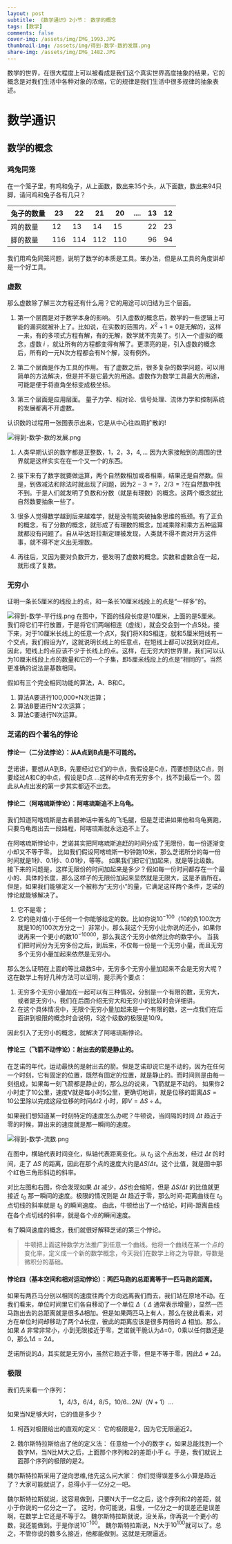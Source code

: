 ```yaml
---
layout: post
subtitle: 《数学通识》2小节： 数学的概念
tags: [数学]
comments: false
cover-img: /assets/img/IMG_1993.JPG
thumbnail-img: /assets/img/得到-数学-数的发展.png
share-img: /assets/img/IMG_1482.JPG
---
```


数学的世界，在很大程度上可以被看成是我们这个真实世界高度抽象的结果，它的概念是对我们生活中各种对象的浓缩，它的规律是我们生活中很多规律的抽象表述。

# 数学通识
## 数学的概念

### 鸡兔同笼
在一个笼子里，有鸡和兔子，从上面数，数出来35个头，从下面数，数出来94只脚，请问鸡和兔子各有几只？

| 兔子的数量 | 23  | 22  | 21  | 20  | .... | 13 | 12 |
|-------|-----|-----|-----|-----|------|----|----|
| 鸡的数量  | 12  | 13  | 14  | 15  |      | 22 | 23 |
| 脚的数量  | 116 | 114 | 112 | 110 |      | 96 | 94 |

我们用鸡兔同笼问题，说明了数学的本质是工具。笨办法，但是从工具的角度讲却是一个好工具。

###  虚数
那么虚数除了解三次方程还有什么用？它的用途可以归结为三个层面。

1. 第一个层面是对于数学本身的影响。
引入虚数的概念后，数学的一些逻辑上可能的漏洞就被补上了。比如说，在实数的范围内，$X^2+1=0$是无解的，这样一来，有的多项式方程有解，有的无解，数学就不完美了。引入一个虚拟的概念，虚数 $i$ ，就让所有的方程都变得有解了。更漂亮的是，引入虚数的概念后，所有的一元N次方程都会有N个解，没有例外。

2. 第二个层面是作为工具的作用。
有了虚数之后，很多复杂的数学问题，可以用简单的方法解决，但是并不是它最大的用途。虚数作为数学工具最大的用途，可能是便于将直角坐标变成极坐标。

3. 第三个层面是应用层面。
量子力学、相对论、信号处理、流体力学和控制系统的发展都离不开虚数。

认识数的过程用一张图表示出来，它是从中心往四周扩散的!

![得到-数学-数的发展.png](/assets/img/得到-数学-数的发展.png)

1. 人类早期认识的数字都是正整数，$1，2，3，4, \ldots$ 因为大家接触到的周围的世界就是这样实实在在一个又一个的东西。

2. 接下来有了数字就要做运算，两个自然数相加或者相乘，结果还是自然数。但是，到做减法和除法时就出现了问题，因为$2-3=?，2/3=?$在自然数中找不到。于是人们就发明了负数和分数（就是有理数）的概念。这两个概念就比自然数要抽象一些了。

3. 很多人觉得数学越到后来越难学，就是没有能突破抽象思维的瓶颈。有了正负的概念，有了分数的概念，就形成了有理数的概念，加减乘除和乘方五种运算就都没有问题了。自从毕达哥拉斯定理被发现，人类就不得不面对开方这件事，就不得不定义出无理数。

4. 再往后，又因为要对负数开方，便发明了虚数的概念。实数和虚数合在一起，就形成了复数。

### 无穷小
证明一条长5厘米的线段上的点，和一条长10厘米线段上的点是“一样多”的。

![得到-数学-平行线.png](/assets/img/得到-数学-平行线.png)
在图中，下面的线段长度是10厘米，上面的是5厘米。我们将它们平行放置，于是将它们两端相连（虚线），就会交会到一个点S处。接下来，对于10厘米长线上的任意一个点X，我们将X和S相连，就和5厘米短线有一个交点，我们假设为Y，这就说明长线上的任意点，在短线上都可以找到对应点。
因此，短线上的点应该不少于长线上的点。这样，在无穷大的世界里，我们可以认为10厘米线段上点的数量和它的一个子集，即5厘米线段上的点是“相同的”。当然更准确的说法是基数相同。

假如有三个完全相同功能的算法，A、B和C。

1. 算法A要进行100,000*N次运算； 
2. 算法B要进行N^2次运算； 
3. 算法C要进行N次运算。

### 芝诺的四个著名的悖论

#### 悖论一（二分法悖论）：从A点到B点是不可能的。
芝诺讲，要想从A到B，先要经过它们的中点，我假设是C点，而要想到达C点，则要经过A和C的中点，假设是D点 $\dots$这样的中点有无穷多个，找不到最后一个。因此从A点出发的第一步其实都迈不出去。

#### 悖论二（阿喀琉斯悖论）：阿喀琉斯追不上乌龟。
我们知道阿喀琉斯是古希腊神话中著名的飞毛腿，但是芝诺讲如果他和乌龟赛跑，只要乌龟跑出去一段路程，阿喀琉斯就永远追不上了。

在阿喀琉斯悖论中，芝诺其实把阿喀琉斯追赶的时间分成了无限份，每一份逐渐变小却又不等于零。
比如我们假设阿喀琉斯一秒钟跑10米，那么芝诺所分的每一份时间就是1秒、0.1秒、0.01秒，等等。
如果我们把它们加起来，就是等比级数。
接下来的问题是，这样无限份的时间加起来是多少？假如每一份时间都存在一个最小的、具体的长度，那么这样子的无限份加起来显然就是无限大，这是矛盾所在。
但是，如果我们能够定义一个被称为“无穷小”的量，它满足这样两个条件，芝诺的悖论就能够解决了。
1. 它不是零；
2. 它的绝对值小于任何一个你能够给定的数。比如你说$10^{-100}$（10的负100次方就是10的100次方分之一）非常小，那么我这个无穷小比你说的还小，如果你说再来一个更小的数$10^{-10000}$，那么我这个无穷小依然比你的数字小。
当我们把时间分为无穷多份之后，到后来，不仅每一份是一个无穷小量，而且无穷多个无穷小量加起来依然是无穷小。

那么怎么证明在上面的等比级数S中，无穷多个无穷小量加起来不会是无穷大呢？这在数学上有好几种方法可以证明，提示两个要点：
1. 无穷多个无穷小量加在一起可以有三种情况，分别是一个有限的数，无穷大，或者是无穷小，我们在后面介绍无穷大和无穷小的比较时会详细讲。
2. 在这个具体情况中，无限个无穷小量加起来是一个有限的数，这一点我们在后面讲到极限的概念时会说明，S这个级数的极限是10/9。

因此引入了无穷小的概念，就解决了阿喀琉斯悖论。

#### 悖论三（飞箭不动悖论）：射出去的箭是静止的。

在芝诺的年代，运动最快的是射出去的箭。但是芝诺却说它是不动的，因为在任何一个时刻，它有固定的位置，既然有固定的位置，就是静止的。而时间则是由每一刻组成，如果每一刻飞箭都是静止的，那么总的说来，飞箭就是不动的。
如果你2小时走了10公里，速度V就是每小时5公里，更确切地讲，就是位移的距离$\Delta S =10$公里除以完成这段位移的时间$\Delta t2$ 小时，即$V=\Delta S \div \Delta$。

如果我们想知道某一时刻特定的速度怎么办呢？牛顿说，当间隔的时间 $\Delta t$ 趋近于零的时候，算出来的速度就是那一瞬间的速度。

![得到-数学-流数.png](/assets/img/得到-数学-流数.png)

在图中，横轴代表时间变化，纵轴代表距离变化。从 $t_0$ 这个点出发，经过  $\Delta t$ 的时间，走了 $\Delta S$ 的距离，因此在那个点的速度大约是$\Delta S / \Delta t$。这个比值，就是图中那个红色三角形斜边的斜率。

对比左图和右图，你会发现如果 $\Delta t$ 减少，$\Delta S$也会缩短，但是 $\Delta S / \Delta t$ 的比值就更接近 $t_0$ 那一瞬间的速度。极限的情况则是 $\Delta t$  趋近于零，那么时间-距离曲线在 $t_0$ 点切线的斜率就是  $t_0$ 的瞬间速度。
由此，牛顿给出了一个结论，时间-距离曲线在各个点切线的斜率，就是各个点的瞬间速度。

有了瞬间速度的概念，我们就很好解释芝诺的第三个悖论。

> 牛顿把上面这种数学方法推广到任意一个曲线。他将一个曲线在某一个点的变化率，定义成一个新的数学概念，今天我们在数学上称之为导数，导数是微积分的基础。

#### 悖论四（基本空间和相对运动悖论）：两匹马跑的总距离等于一匹马跑的距离。

如果有两匹马分别以相同的速度往两个方向远离我们而去，我们站在原地不动。在我们看来，单位时间里它们各自移动了一个单位 $\Delta$（  $\Delta$ 通常表示增量），显然一匹马跑出去的总距离就是很多$\Delta$相加。但是如果两匹马上有人，那么在彼此看来，对方在单位时间却移动了两个$\Delta$长度，彼此的距离应该是很多两倍的 $\Delta$ 相加。那么，如果 $\Delta$ 非常非常小，小到无限接近于零，芝诺就干脆认为$\Delta$=0，0乘以任何数还是0，那么$1\Delta = 2\Delta$。

芝诺所说的$\Delta$，其实就是无穷小，虽然它趋近于零，但是不等于零，因此$\Delta \neq 2\Delta$。


### 极限
我们先来看一个序列：
$$
1，4/3，6/4，8/5，10/6 \dots 2N/（N+1）\dots
$$
如果当N足够大时，它的值是多少？

1. 柯西对极限给出的直观的定义：
它的极限是2，因为它无限逼近2。

2. 魏尔斯特拉斯给出了他的定义法：
任意给一个小的数字 $\epsilon$，如果总能找到一个数字M，当N比M大之后，上面那个序列和2的差距小于 $\epsilon$。于是，我们就说上面那个序列的极限的是2。 

魏尔斯特拉斯采用了逆向思维,他先这么问大家： 你们觉得误差多么小算是趋近了？大家可能就说了，总得小于一亿分之一吧。

魏尔斯特拉斯就说，这容易做到，只要N大于一亿之后，这个序列和2的差距，就小于你说的一亿分之一了。
这时，你可能说，且慢，一亿分之一的误差还是误差啊，在数学上它还是不等于2。
魏尔斯特拉斯就说，没关系，你再说一个更小的数，我还能做到。于是你说$10^{-100}$。
魏尔斯特拉斯说，N大于$10^{100}$就可以了。总之，不管你说的数多么接近，他都能做到。这就是无限逼近。










